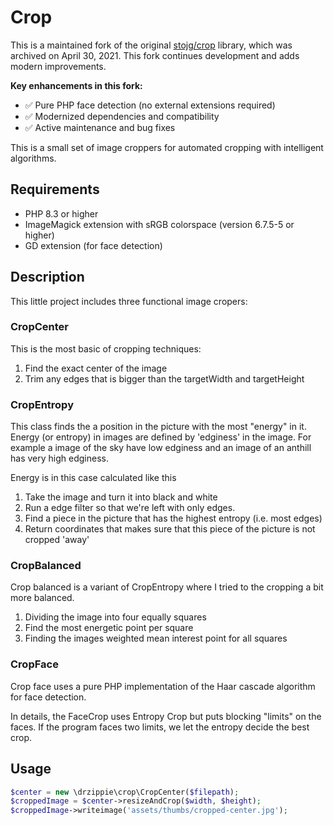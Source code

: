# Crop

This is a maintained fork of the original [stojg/crop](https://github.com/stojg/crop) library, which was archived on April 30, 2021. This fork continues development and adds modern improvements.

**Key enhancements in this fork:**
- ✅ Pure PHP face detection (no external extensions required)
- ✅ Modernized dependencies and compatibility
- ✅ Active maintenance and bug fixes

This is a small set of image croppers for automated cropping with intelligent algorithms.

## Requirements

 - PHP 8.3 or higher
 - ImageMagick extension with sRGB colorspace (version 6.7.5-5 or higher)
 - GD extension (for face detection)

## Description

This little project includes three functional image cropers:

### CropCenter

 This is the most basic of cropping techniques:

   1. Find the exact center of the image
   2. Trim any edges that is bigger than the targetWidth and targetHeight

### CropEntropy

This class finds the a position in the picture with the most "energy" in it. Energy (or entropy) in
images are defined by 'edginess' in the image. For example a image of the sky have low edginess and
an image of an anthill has very high edginess.

Energy is in this case calculated like this

  1. Take the image and turn it into black and white
  2. Run a edge filter so that we're left with only edges.
  3. Find a piece in the picture that has the highest entropy (i.e. most edges)
  4. Return coordinates that makes sure that this piece of the picture is not cropped 'away'

### CropBalanced

Crop balanced is a variant of CropEntropy where I tried to the cropping a bit more balanced.

  1. Dividing the image into four equally squares
  2. Find the most energetic point per square
  3. Finding the images weighted mean interest point for all squares

### CropFace

Crop face uses a pure PHP implementation of the Haar cascade algorithm for face detection.

In details, the FaceCrop uses Entropy Crop but puts blocking "limits" on the faces.
If the program faces two limits, we let the entropy decide the best crop.


## Usage
``` php
$center = new \drzippie\crop\CropCenter($filepath);
$croppedImage = $center->resizeAndCrop($width, $height);
$croppedImage->writeimage('assets/thumbs/cropped-center.jpg');
```
